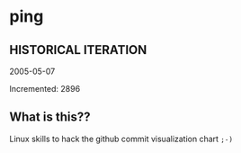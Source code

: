 # ping

## HISTORICAL ITERATION
2005-05-07

Incremented: 2896

## What is this?? 
Linux skills to hack the github commit visualization chart `;-)`
